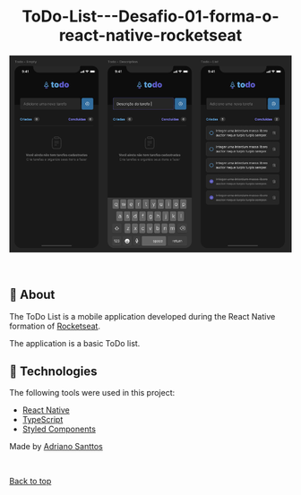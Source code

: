 <h1 align="center">ToDo-List---Desafio-01-forma-o-react-native-rocketseat</h1>

<div align="center" id="top"> 
  <img src="./src/assets/print.png" alt="print"/>

&#xa0;

</div>

## :dart: About ##

The ToDo List is a mobile application developed during the React Native formation of [Rocketseat](https://rocketseat.com.br/).

The application is a basic ToDo list.

## :rocket: Technologies ##

The following tools were used in this project:

- [React Native](https://reactnative.dev/)
- [TypeScript](https://www.typescriptlang.org/)
- [Styled Components](https://styled-components.com/)


Made by <a href="https://github.com/Adriano-Santtos" target="_blank">Adriano Santtos</a>

&#xa0;

<a href="#top">Back to top</a>
